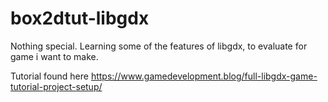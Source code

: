 # box2dtut-libgdx

Nothing special. Learning some of the features of libgdx, to evaluate for game i want to make.

Tutorial found here https://www.gamedevelopment.blog/full-libgdx-game-tutorial-project-setup/
